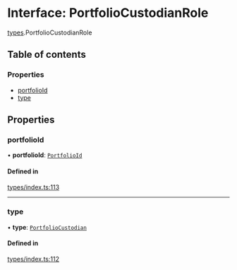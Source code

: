 # Interface: PortfolioCustodianRole

[types](../wiki/types).PortfolioCustodianRole

## Table of contents

### Properties

- [portfolioId](../wiki/types.PortfolioCustodianRole#portfolioid)
- [type](../wiki/types.PortfolioCustodianRole#type)

## Properties

### portfolioId

• **portfolioId**: [`PortfolioId`](../wiki/types.PortfolioId)

#### Defined in

[types/index.ts:113](https://github.com/PolymeshAssociation/polymesh-sdk/blob/07b115c8/src/types/index.ts#L113)

___

### type

• **type**: [`PortfolioCustodian`](../wiki/types.RoleType#portfoliocustodian)

#### Defined in

[types/index.ts:112](https://github.com/PolymeshAssociation/polymesh-sdk/blob/07b115c8/src/types/index.ts#L112)
